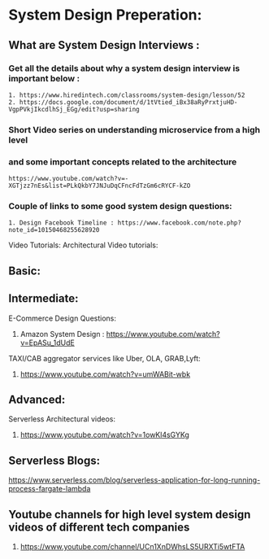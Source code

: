 # System Design Preperation: 

## What are System Design Interviews : 
### Get all the details about why a system design interview is important below :  
    1. https://www.hiredintech.com/classrooms/system-design/lesson/52
    2. https://docs.google.com/document/d/1tVtied_iBx38aRyPrxtjuHD-VgpPVkjIkcdlhSj_EGg/edit?usp=sharing
### Short Video series on understanding microservice from a high level 
### and some important concepts related to the architecture
    https://www.youtube.com/watch?v=-XGTjzz7nEs&list=PLkQkbY7JNJuDqCFncFdTzGm6cRYCF-kZO
### Couple of links to some good system design questions: 
    1. Design Facebook Timeline : https://www.facebook.com/note.php?note_id=10150468255628920

Video Tutorials:
Architectural Video tutorials:
## Basic: 

## Intermediate: 
E-Commerce Design Questions: 
1. Amazon System Design : https://www.youtube.com/watch?v=EpASu_1dUdE

TAXI/CAB aggregator services like Uber, OLA, GRAB,Lyft:
1. https://www.youtube.com/watch?v=umWABit-wbk

## Advanced:
Serverless Architectural videos:
1. https://www.youtube.com/watch?v=1owKl4sGYKg

## Serverless Blogs: 
https://www.serverless.com/blog/serverless-application-for-long-running-process-fargate-lambda

## Youtube channels for high level system design videos of different tech companies
1. https://www.youtube.com/channel/UCn1XnDWhsLS5URXTi5wtFTA


